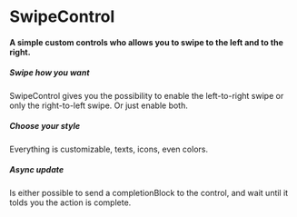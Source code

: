 # SwipeControl
#### A simple custom controls who allows you to swipe to the left and to the right.
##### Swipe how you want
SwipeControl gives you the possibility to enable the left-to-right swipe or only the right-to-left swipe. 
Or just enable both.
##### Choose your style
Everything is customizable, texts, icons, even colors.
##### Async update
Is either possible to send a completionBlock to the control, and wait until it tolds you the action is complete.

